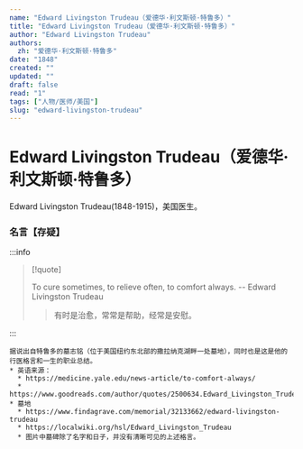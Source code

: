 ```yaml
---
name: "Edward Livingston Trudeau（爱德华·利文斯顿·特鲁多）"
title: "Edward Livingston Trudeau（爱德华·利文斯顿·特鲁多）"
author: "Edward Livingston Trudeau"
authors:
  zh: "爱德华·利文斯顿·特鲁多"
date: "1848"
created: ""
updated: ""
draft: false
read: "1"
tags: ["人物/医师/美国"]
slug: "edward-livingston-trudeau"
---
```


# Edward Livingston Trudeau（爱德华·利文斯顿·特鲁多）

Edward Livingston Trudeau(1848-1915)，美国医生。

### 名言【存疑】

:::info

> [!quote]
>
> To cure sometimes, to relieve often, to comfort always. -- Edward Livingston Trudeau
>
> > 有时是治愈，常常是帮助，经常是安慰。

:::

```
据说出自特鲁多的墓志铭（位于美国纽约东北部的撒拉纳克湖畔一处墓地），同时也是这是他的行医格言和一生的职业总结。
* 英语来源：
  * https://medicine.yale.edu/news-article/to-comfort-always/
  * https://www.goodreads.com/author/quotes/2500634.Edward_Livingston_Trudeau
* 墓地
  * https://www.findagrave.com/memorial/32133662/edward-livingston-trudeau
  * https://localwiki.org/hsl/Edward_Livingston_Trudeau
  * 图片中墓碑除了名字和日子，并没有清晰可见的上述格言。
```
